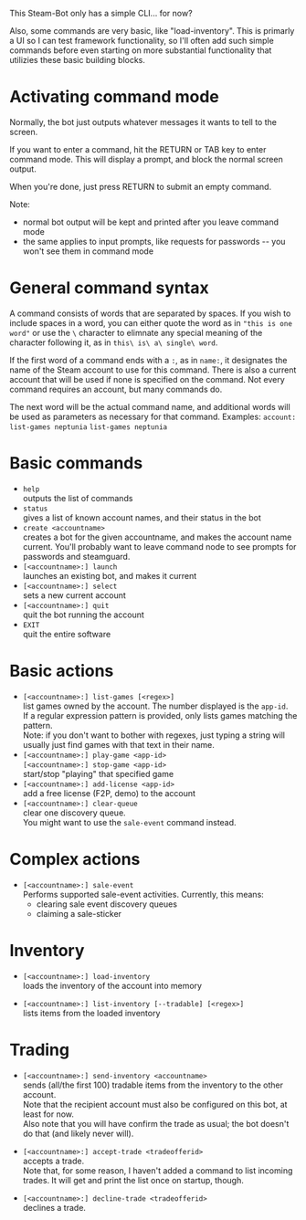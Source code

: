 This Steam-Bot only has a simple CLI... for now?

Also, some commands are very basic, like "load-inventory". This is primarly a UI so I can test framework functionality, so I'll often add such simple commands before even starting on more substantial functionality that utilizies these basic building blocks.

# Activating command mode

Normally, the bot just outputs whatever messages it wants to tell to the screen.

If you want to enter a command, hit the RETURN or TAB key to enter command mode. This will display a prompt, and block the normal screen output.

When you're done, just press RETURN to submit an empty command.

Note:
* normal bot output will be kept and printed after you leave command mode
* the same applies to input prompts, like requests for passwords -- you won't see them in command mode

# General command syntax

A command consists of words that are separated by spaces. If you wish to include spaces in a word, you can either quote the word as in `"this is one word"` or use the `\` character to elimnate any special meaning of the character following it, as in `this\ is\ a\ single\ word`.

If the first word of a command ends with a `:`, as in `name:`, it designates the name of the Steam account to use for this command. There is also a current account that will be used if none is specified on the command. Not every command requires an account, but many commands do.

The next word will be the actual command name, and additional words will be used as parameters as necessary for that command. Examples:
   `account: list-games neptunia`
   `list-games neptunia`

# Basic commands

* `help`\
outputs the list of commands
* `status`\
gives a list of known account names, and their status in the bot
* `create <accountname>`\
  creates a bot for the given accountname, and makes the account name current. You'll probably want to leave command node to see prompts for passwords and steamguard.
* `[<accountname>:] launch`\
  launches an existing bot, and makes it current
* `[<accountname>:] select`\
  sets a new current account
* `[<accountname>:] quit`\
   quit the bot running the account
* `EXIT`\
  quit the entire software

# Basic actions

* `[<accountname>:] list-games [<regex>]`\
   list games owned by the account. The number displayed is the `app-id`.\
   If a regular expression pattern is provided, only lists games matching the pattern.\
   Note: if you don't want to bother with regexes, just typing a string will usually just find games with that text in their name.
* `[<accountname>:] play-game <app-id>`\
  `[<accountname>:] stop-game <app-id>`\
  start/stop "playing" that specified game
* `[<accountname>:] add-license <app-id>`\
  add a free license (F2P, demo) to the account
* `[<accountname>:] clear-queue`\
  clear one discovery queue.\
  You might want to use the `sale-event` command instead.

# Complex actions

* `[<accountname>:] sale-event`\
  Performs supported sale-event activities. Currently, this means:
  * clearing sale event discovery queues
  * claiming a sale-sticker

# Inventory

* `[<accountname>:] load-inventory`\
  loads the inventory of the account into memory

* `[<accountname>:] list-inventory [--tradable] [<regex>]`\
  lists items from the loaded inventory

# Trading

* `[<accountname>:] send-inventory <accountname>`\
  sends (all/the first 100) tradable items from the inventory to the other account.\
  Note that the recipient account must also be configured on this bot, at least for now.\
  Also note that you will have confirm the trade as usual; the bot doesn't do that (and likely never will).

* `[<accountname>:] accept-trade <tradeofferid>`\
  accepts a trade.\
  Note that, for some reason, I haven't added a command to list incoming trades. It will get and print the list once on startup, though.

* `[<accountname>:] decline-trade <tradeofferid>`\
  declines a trade.

